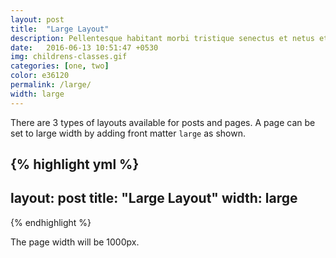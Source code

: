 ```yaml
---
layout: post
title:  "Large Layout"
description: Pellentesque habitant morbi tristique senectus et netus et malesuada fames ac turpis egestas. Duis vehicula tincidunt lacus nec fringilla. Morbi molestie fringilla laoreet. Vestibulum venenatis ante in imperdiet venenatis. 
date:   2016-06-13 10:51:47 +0530
img: childrens-classes.gif
categories: [one, two]
color: e36120
permalink: /large/
width: large
---
```

There are 3 types of layouts available for posts and pages. 
A page can be set to large width by adding front matter 
``large`` as shown.

{% highlight yml %}
---
layout: post
title:  "Large Layout"
width: large
---
{% endhighlight %}

The page width will be 1000px.

<style>
.page-container {max-width: 1000px}
</style>

